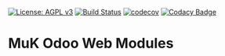 [![License: AGPL v3](https://img.shields.io/badge/License-AGPL%20v3-blue.svg)](https://www.gnu.org/licenses/agpl-3.0)
[![Build Status](https://travis-ci.org/muk-it/muk_web.svg?branch=master)](https://travis-ci.org/muk-it/muk_web)
[![codecov](https://codecov.io/gh/muk-it/muk_web/branch/10.0/graph/badge.svg)](https://codecov.io/gh/muk-it/muk_web)
[![Codacy Badge](https://api.codacy.com/project/badge/Grade/eff47569926c435d98a3187623615bc4)](https://www.codacy.com/app/keshrath/muk_web?utm_source=github.com&amp;utm_medium=referral&amp;utm_content=muk-it/muk_web&amp;utm_campaign=Badge_Grade)

# MuK Odoo Web Modules
